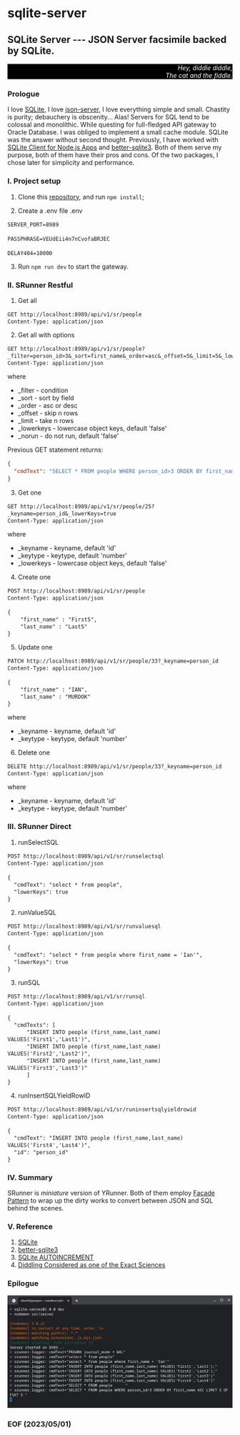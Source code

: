 # sqlite-server

## SQLite Server --- JSON Server facsimile backed by SQLite. 


<div style="text-align: right; color:white; background-color:black"><em>
Hey, diddle diddle,<br />
The cat and the fiddle.
</em></div>


### Prologue 
I love [SQLite](https://www.sqlite.org/index.html), I love [json-server](https://www.npmjs.com/package/json-server), I love everything simple and small. Chastity is purity; debauchery is obscenity... Alas! Servers for SQL tend to be colossal and monolithic. While questing for full-fledged API gateway to Oracle Database. I was obliged to implement a small cache module. SQLite was the answer without second thought. Previously, I have worked with [SQLite Client for Node.js Apps](https://github.com/kriasoft/node-sqlite#readme) and [better-sqlite3](https://github.com/WiseLibs/better-sqlite3). Both of them serve my purpose, both of them have their pros and cons. Of the two packages, I chose later for simplicity and performance. 


### I. Project setup

1. Clone this [repository](https://github.com/Albert0i/sqlite-server.git), and run `npm install`;

2. Create a .env file
.env
```
SERVER_PORT=8989

PASSPHRASE=VEUdEii4n7nCvofaBRJEC

DELAY404=10000
```

3. Run `npm run dev` to start the gateway. 


### II. SRunner Restful
1. Get all 
```
GET http://localhost:8989/api/v1/sr/people
Content-Type: application/json
```

2. Get all with options
```
GET http://localhost:8989/api/v1/sr/people?_filter=person_id>3&_sort=first_name&_order=asc&_offset=5&_limit=5&_lowerKeys=true
Content-Type: application/json
```
where 
- _filter     - condition 
- _sort       - sort by field
- _order      - asc or desc 
- _offset     - skip n rows  
- _limit      - take n rows 
- _lowerkeys  - lowercase object keys, default 'false'
- _norun      - do not run, default 'false'

Previous GET statement returns: 
```json
{
  "cmdText": "SELECT * FROM people WHERE person_id>3 ORDER BY first_name ASC LIMIT 5 OFFSET 5 "
}
```

3. Get one
```
GET http://localhost:8989/api/v1/sr/people/25?_keyname=person_id&_lowerKeys=true
Content-Type: application/json
```
where
- _keyname    - keyname, default 'id'
- _keytype    - keytype, default 'number' 
- _lowerkeys  - lowercase object keys, default 'false'


4. Create one
```
POST http://localhost:8989/api/v1/sr/people
Content-Type: application/json

{ 
    "first_name" : "First5",
    "last_name" : "Last5"
}
```

5. Update one
```
PATCH http://localhost:8989/api/v1/sr/people/33?_keyname=person_id
Content-Type: application/json

{ 
    "first_name" : "IAN",
    "last_name" : "MURDOK"
}
```
where
- _keyname    - keyname, default 'id'
- _keytype    - keytype, default 'number' 

6. Delete one 
```
DELETE http://localhost:8989/api/v1/sr/people/33?_keyname=person_id
Content-Type: application/json
```
where
- _keyname    - keyname, default 'id'
- _keytype    - keytype, default 'number' 


### III. SRunner Direct 
1. runSelectSQL
```
POST http://localhost:8989/api/v1/sr/runselectsql
Content-Type: application/json

{
  "cmdText": "select * from people",
  "lowerKeys": true
}
```

2. runValueSQL
```
POST http://localhost:8989/api/v1/sr/runvaluesql
Content-Type: application/json

{
  "cmdText": "select * from people where first_name = 'Ian'",
  "lowerKeys": true
}
```

3. runSQL
```
POST http://localhost:8989/api/v1/sr/runsql
Content-Type: application/json

{
  "cmdTexts": [
      "INSERT INTO people (first_name,last_name) VALUES('First1','Last1')",
      "INSERT INTO people (first_name,last_name) VALUES('First2','Last2')",
      "INSERT INTO people (first_name,last_name) VALUES('First3','Last3')"
      ]
}
```

4. runInsertSQLYieldRowID
```
POST http://localhost:8989/api/v1/sr/runinsertsqlyieldrowid
Content-Type: application/json

{
  "cmdText": "INSERT INTO people (first_name,last_name) VALUES('First4','Last4')",
  "id": "person_id"
}
```


### IV. Summary 
SRunner is <em>miniature</em> version of YRunner. Both of them employ [Facade Pattern](https://www.tutorialspoint.com/design_pattern/facade_pattern.htm) to wrap up the dirty works to convert between JSON and SQL behind the scenes. 


### V. Reference
1. [SQLite](https://www.sqlite.org/index.html)
2. [better-sqlite3](https://www.npmjs.com/package/better-sqlite3)
3. [SQLite AUTOINCREMENT](https://www.sqlitetutorial.net/sqlite-autoincrement/?fbclid=IwAR1AB4yZ3aD88jcKjsq0svhpjFXBX3EAw4huYZFDhGVxqhTU-XelPKlx0-M)
4. [Diddling Considered as one of the Exact Sciences](https://poemuseum.org/diddling-considered-as-one-of-the-exact-sciences/)


### Epilogue 
![alt screenshot](img/Screenshot%202023-05-01%2011.31.02%20AM.png)


### EOF (2023/05/01)

